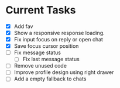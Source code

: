 # Current Tasks

- [x] Add fav
- [x] Show a responsive response loading.
- [x] Fix input focus on reply or open chat
- [x] Save focus cursor position
- [ ] Fix message status
  - [ ] Fix last message status
- [ ] Remove unused code
- [ ] Improve profile design using right drawer
- [ ] Add a empty fallback to chats
